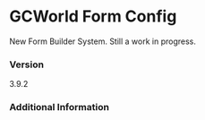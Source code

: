 # GCWorld Form Config

New Form Builder System.  Still a work in progress.




### Version
3.9.2

### Additional Information

